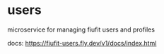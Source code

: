 # users
microservice for managing fiufit users and profiles

docs: https://fiufit-users.fly.dev/v1/docs/index.html
